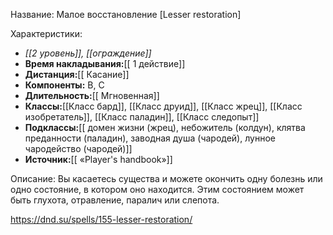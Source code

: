 Название: Малое восстановление \[Lesser restoration] 

Характеристики:
- *[[2 уровень]], [[ограждение]]*
- **Время накладывания:**[[ 1 действие]]
- **Дистанция:**[[ Касание]]
- **Компоненты:** В, С
- **Длительность:**[[ Мгновенная]]
- **Классы:**[[Класс  бард]], [[Класс друид]], [[Класс жрец]], [[Класс изобретатель]], [[Класс паладин]], [[Класс следопыт]]
- **Подклассы:**[[ домен жизни (жрец), небожитель (колдун), клятва преданности (паладин), заводная душа (чародей), лунное чародейство (чародей)]]
- **Источник:**[[ «Player's handbook»]]

Описание:
Вы касаетесь существа и можете окончить одну болезнь или одно состояние, в котором оно находится. Этим состоянием может быть глухота, отравление, паралич или слепота.

https://dnd.su/spells/155-lesser-restoration/